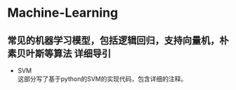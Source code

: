 Machine-Learning
================
常见的机器学习模型，包括逻辑回归，支持向量机，朴素贝叶斯等算法
详细导引
--------
* SVM<br>
这部分写了基于python的SVM的实现代码，包含详细的注释。

